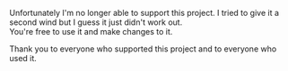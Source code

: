 Unfortunately I'm no longer able to support this project. I tried to give it a second wind but I guess it just didn't work out.  
You're free to use it and make changes to it.

Thank you to everyone who supported this project and to everyone who used it.
